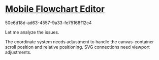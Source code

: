 # [Mobile Flowchart Editor](https://claude.ai/chat/44191b04-31dd-4afb-b9d8-fc4e4e1e7e13)

50e6d18d-ad63-4557-9a33-fe75168f12c4

 Let me analyze the issues.

<antThinking>The coordinate system needs adjustment to handle the canvas-container scroll position and relative positioning. SVG connections need viewport adjustments.</antThinking>

<antArtifact identifier="flowchart-editor-fixed" type="text/html" title="Mobile Flowchart Editor - Fixed">
<!DOCTYPE html>
<html>
<head>
    <meta charset="UTF-8">
    <meta name="viewport" content="width=device-width, initial-scale=1.0">
    <title>Mobile Flowchart Editor</title>
    <style>
        :root {
            --canvas-height: 60vh;
            --controls-height: 40vh;
        }
        
        body {
            margin: 0;
            padding: 0;
            font-family: system-ui;
            touch-action: manipulation;
            overflow: hidden;
        }
        
        #canvas-container {
            height: var(--canvas-height);
            width: 100vw;
            overflow: auto;
            background: #f5f5f5;
            position: relative;
        }
        
        #flowchart-canvas {
            position: absolute;
            top: 0;
            left: 0;
            width: 2000px;
            height: 2000px;
        }
        
        .controls {
            height: var(--controls-height);
            padding: 1rem;
            display: flex;
            flex-direction: column;
            gap: 1rem;
            background: #fff;
            border-top: 1px solid #ccc;
        }
        
        .button-group {
            display: flex;
            gap: 0.5rem;
            flex-wrap: wrap;
        }
        
        button {
            padding: 0.5rem 1rem;
            border: 1px solid #ccc;
            border-radius: 4px;
            background: #fff;
            font-size: 1rem;
            flex: 1;
            min-width: 120px;
        }
        
        .node {
            position: absolute;
            background: white;
            border: 2px solid #333;
            padding: 1rem;
            min-width: 100px;
            text-align: center;
            cursor: move;
            user-select: none;
            border-radius: 4px;
            z-index: 1;
        }
        
        .node.process {
            border-radius: 4px;
        }
        
        .node.decision {
            transform: rotate(45deg);
            width: 100px;
            height: 100px;
            display: flex;
            align-items: center;
            justify-content: center;
            padding: 0;
        }
        
        .node.decision span {
            transform: rotate(-45deg);
            display: block;
            width: 140px;
            text-align: center;
        }
        
        #connector-svg {
            position: absolute;
            top: 0;
            left: 0;
            width: 2000px;
            height: 2000px;
            pointer-events: none;
        }
    </style>
</head>
<body>
    <div id="canvas-container">
        <svg id="connector-svg"></svg>
        <div id="flowchart-canvas"></div>
    </div>
    <div class="controls">
        <div class="button-group">
            <button onclick="addNode('process')">Add Process</button>
            <button onclick="addNode('decision')">Add Decision</button>
            <button onclick="startConnection()">Connect Nodes</button>
        </div>
        <div class="button-group">
            <button onclick="clearCanvas()">Clear Canvas</button>
            <button onclick="deleteSelected()">Delete Selected</button>
        </div>
    </div>

    <script>
        let selectedNode = null;
        let connectionStart = null;
        let isConnecting = false;
        let nodeCounter = 0;
        const container = document.getElementById('canvas-container');

        function getRelativeCoordinates(clientX, clientY) {
            const containerRect = container.getBoundingClientRect();
            const scrollLeft = container.scrollLeft;
            const scrollTop = container.scrollTop;
            
            return {
                x: clientX - containerRect.left + scrollLeft,
                y: clientY - containerRect.top + scrollTop
            };
        }

        function addNode(type) {
            const node = document.createElement('div');
            node.className = `node ${type}`;
            node.id = `node-${nodeCounter++}`;
            
            const label = type === 'process' ? 'Process' : 'Decision';
            node.innerHTML = `<span>${label} ${nodeCounter}</span>`;
            
            const coords = getRelativeCoordinates(100, 100);
            node.style.left = `${coords.x}px`;
            node.style.top = `${coords.y}px`;
            
            setupNodeInteraction(node);
            document.getElementById('flowchart-canvas').appendChild(node);
        }

        function setupNodeInteraction(node) {
            let isDragging = false;
            let initialX;
            let initialY;
            let xOffset = 0;
            let yOffset = 0;

            node.addEventListener('mousedown', dragStart, false);
            document.addEventListener('mousemove', drag, false);
            document.addEventListener('mouseup', dragEnd, false);
            node.addEventListener('touchstart', dragStart, false);
            document.addEventListener('touchmove', drag, false);
            document.addEventListener('touchend', dragEnd, false);
            node.addEventListener('click', selectNode, false);

            function dragStart(e) {
                if (isConnecting) {
                    handleConnection(node);
                    return;
                }

                const coords = e.type === 'mousedown' ? 
                    { x: e.clientX, y: e.clientY } : 
                    { x: e.touches[0].clientX, y: e.touches[0].clientY };

                initialX = coords.x;
                initialY = coords.y;
                
                xOffset = parseInt(node.style.left) || 0;
                yOffset = parseInt(node.style.top) || 0;
                
                if (e.target === node || e.target.parentNode === node) {
                    isDragging = true;
                }
                
                e.stopPropagation();
            }

            function drag(e) {
                if (!isDragging) return;
                e.preventDefault();

                const coords = e.type === 'mousemove' ? 
                    { x: e.clientX, y: e.clientY } : 
                    { x: e.touches[0].clientX, y: e.touches[0].clientY };

                const xDiff = coords.x - initialX;
                const yDiff = coords.y - initialY;

                node.style.left = `${xOffset + xDiff}px`;
                node.style.top = `${yOffset + yDiff}px`;
                
                updateConnections();
            }

            function dragEnd() {
                isDragging = false;
            }
        }

        function startConnection() {
            isConnecting = true;
            document.body.style.cursor = 'crosshair';
        }

        function handleConnection(node) {
            if (!connectionStart) {
                connectionStart = node;
                node.style.boxShadow = '0 0 0 2px blue';
            } else if (node !== connectionStart) {
                createConnection(connectionStart, node);
                connectionStart.style.boxShadow = '';
                connectionStart = null;
                isConnecting = false;
                document.body.style.cursor = 'default';
            }
        }

        function createConnection(start, end) {
            const svg = document.getElementById('connector-svg');
            const line = document.createElementNS('http://www.w3.org/2000/svg', 'line');
            
            const startPos = {
                x: parseInt(start.style.left) + start.offsetWidth / 2,
                y: parseInt(start.style.top) + start.offsetHeight / 2
            };
            
            const endPos = {
                x: parseInt(end.style.left) + end.offsetWidth / 2,
                y: parseInt(end.style.top) + end.offsetHeight / 2
            };
            
            line.setAttribute('x1', startPos.x);
            line.setAttribute('y1', startPos.y);
            line.setAttribute('x2', endPos.x);
            line.setAttribute('y2', endPos.y);
            
            line.setAttribute('stroke', '#333');
            line.setAttribute('stroke-width', '2');
            
            line.dataset.start = start.id;
            line.dataset.end = end.id;
            
            svg.appendChild(line);
        }

        function updateConnections() {
            const svg = document.getElementById('connector-svg');
            const lines = svg.getElementsByTagName('line');
            
            for (const line of lines) {
                const start = document.getElementById(line.dataset.start);
                const end = document.getElementById(line.dataset.end);
                
                if (start && end) {
                    const startPos = {
                        x: parseInt(start.style.left) + start.offsetWidth / 2,
                        y: parseInt(start.style.top) + start.offsetHeight / 2
                    };
                    
                    const endPos = {
                        x: parseInt(end.style.left) + end.offsetWidth / 2,
                        y: parseInt(end.style.top) + end.offsetHeight / 2
                    };
                    
                    line.setAttribute('x1', startPos.x);
                    line.setAttribute('y1', startPos.y);
                    line.setAttribute('x2', endPos.x);
                    line.setAttribute('y2', endPos.y);
                }
            }
        }

        function clearCanvas() {
            document.getElementById('flowchart-canvas').innerHTML = '';
            document.getElementById('connector-svg').innerHTML = '';
            nodeCounter = 0;
            selectedNode = null;
            connectionStart = null;
            isConnecting = false;
            document.body.style.cursor = 'default';
        }

        function selectNode(e) {
            if (isConnecting) return;
            
            if (selectedNode) {
                selectedNode.style.boxShadow = '';
            }
            selectedNode = e.currentTarget;
            selectedNode.style.boxShadow = '0 0 0 2px red';
            e.stopPropagation();
        }

        function deleteSelected() {
            if (selectedNode) {
                const svg = document.getElementById('connector-svg');
                const lines = svg.getElementsByTagName('line');
                
                for (let i = lines.length - 1; i >= 0; i--) {
                    const line = lines[i];
                    if (line.dataset.start === selectedNode.id || 
                        line.dataset.end === selectedNode.id) {
                        svg.removeChild(line);
                    }
                }
                
                selectedNode.remove();
                selectedNode = null;
            }
        }

        // Cancel connection mode when clicking outside nodes
        document.addEventListener('click', function(e) {
            if (!e.target.closest('.node') && connectionStart) {
                connectionStart.style.boxShadow = '';
                connectionStart = null;
                isConnecting = false;
                document.body.style.cursor = 'default';
            }
        });
    </script>
</body>
</html>
</antArtifact>

Key fixes made:
1. Corrected coordinate calculations for node placement
2. Fixed drag-and-drop by adding document-level event listeners
3. Added proper event handling and stopPropagation
4. Improved connection handling with relative positioning
5. Added connection mode cancellation

q1: Shall we add touch event handling improvements?
q2: Would you like to add node snapping functionality?
q3: Should we implement connection arrow markers?
q4: Would you like to add grid alignment support?

---

* **appName** : claude-json-converter
* **appPath** : claude-json-converter
* **subtask** : [undefined]
* **rootDir** : /home/danny/github-danny/transmissions/src/applications/claude-json-converter
* **dataDir** : /home/danny/github-danny/transmissions/src/applications/claude-json-converter/data
* **tags** : p10.p20.p30.p40.p50
* **done** : [undefined]
* **meta** : {
  "conv_uuid": "44191b04-31dd-4afb-b9d8-fc4e4e1e7e13",
  "conv_name": "Mobile Flowchart Editor",
  "updated_at": "2024-11-02T10:55:06.647915Z"
}
* **filepath** : /home/danny/github-danny/hyperdata/docs/postcraft/content-raw/chat-archives/md/4419/2024-11-02_50e.md